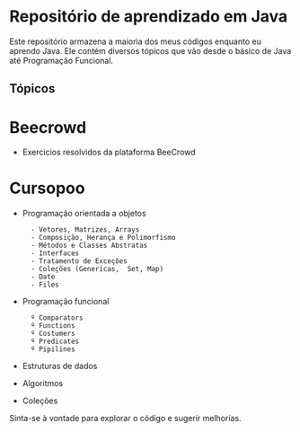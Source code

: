 # Repositório de aprendizado em Java

Este repositório armazena a maioria dos meus códigos enquanto eu aprendo Java. Ele contém diversos tópicos que vão desde o básico de Java até Programação Funcional. 

## Tópicos

# Beecrowd

- Exercicios resolvidos da plataforma BeeCrowd

# Cursopoo

- Programação orientada a objetos

        - Vetores, Matrizes, Arrays
        - Composição, Herança e Polimorfismo
        - Métodos e Classes Abstratas
        - Interfaces
        - Tratamento de Exceções 
        - Coleções (Genericas,  Set, Map)
        - Date
        - Files

- Programação funcional

        º Comparators
        º Functions
        º Costumers
        º Predicates
        º Pipilines

- Estruturas de dados
- Algoritmos
- Coleções
         
Sinta-se à vontade para explorar o código e sugerir melhorias.
